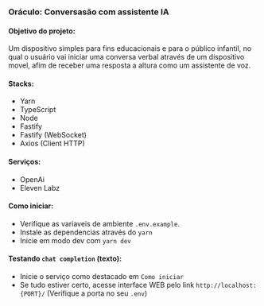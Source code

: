 ### Oráculo: Conversasão com assistente IA

#### Objetivo do projeto:

Um dispositivo simples para fins educacionais e para o público infantil, no qual o usuário vai iniciar uma conversa verbal através de um dispositivo movel, afim de receber uma resposta a altura como um assistente de voz.

#### Stacks:

- Yarn
- TypeScript
- Node
- Fastify
- Fastify (WebSocket)
- Axios (Client HTTP)

#### Serviços:

- OpenAi
- Eleven Labz

#### Como iniciar:

- Verifique as variaveis de ambiente `.env.example`.
- Instale as dependencias através do `yarn`
- Inicie em modo dev com `yarn dev`

#### Testando `chat completion` (texto):

- Inicie o serviço como destacado em `Como iniciar`
- Se tudo estiver certo, acesse interface WEB pelo link `http://localhost:{PORT}/` (Verifique a porta no seu `.env`)
